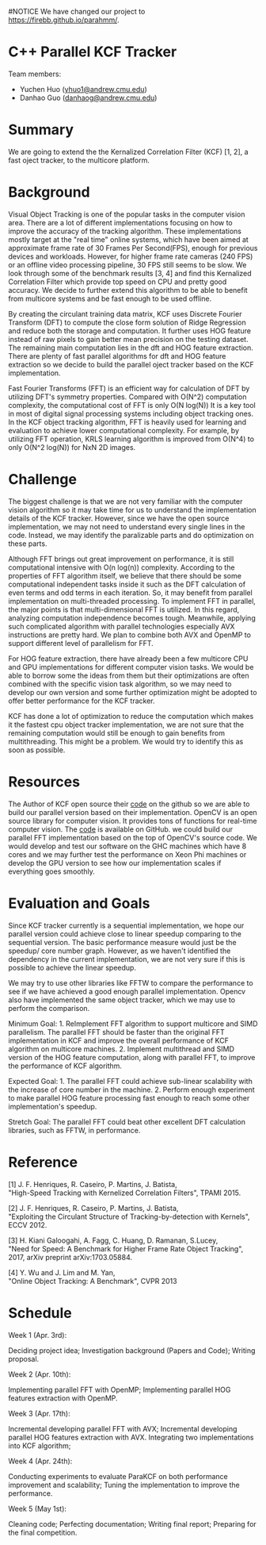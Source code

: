 #NOTICE
We have changed our project to https://firebb.github.io/parahmm/.

# C++ Parallel KCF Tracker
Team members:
- Yuchen Huo (<yhuo1@andrew.cmu.edu>)
- Danhao Guo (<danhaog@andrew.cmu.edu>)

# Summary
We are going to extend the the Kernalized Correlation Filter (KCF) [1, 2], a fast oject tracker, to the multicore platform.

# Background
Visual Object Tracking is one of the popular tasks in the computer vision area. There are a lot of different implementations focusing on how to improve the accuracy of the tracking algorithm. These implementations mostly target at the "real time" online systems, which have been aimed at approximate frame rate of 30 Frames Per Second(FPS), enough for previous devices and workloads. However, for higher frame rate cameras (240 FPS) or an offline video processing pipeline, 30 FPS still seems to be slow. We look through some of the benchmark results [3, 4] and find this Kernalized Correlation Filter which provide top speed on CPU and pretty good accuracy. We decide to further extend this algorithm to be able to benefit from multicore systems and be fast enough to be used offline.

By creating the circulant training data matrix, KCF uses Discrete Fourier Transform (DFT) to compute the close form solution of Ridge Regression and reduce both the storage and computation. It further uses HOG feature instead of raw pixels to gain better mean precision on the testing dataset. The remaining main computation lies in the dft and HOG feature extraction. There are plenty of fast parallel algorithms for dft and HOG feature extraction so we decide to build the parallel oject tracker based on the KCF implementation. 

Fast Fourier Transforms (FFT) is an efficient way for calculation of DFT by utilizing DFT's symmetry properties. Compared with O(N^2) computation complexity, the computational cost of FFT is only O(N log(N)) It is a key tool in most of digital signal processing systems including object tracking ones. In the KCF object tracking algorithm, FFT is heavily used for learning and evaluation to achieve lower computational complexity. For example, by utilizing FFT operation, KRLS learning algorithm is improved from O(N^4) to only O(N^2 log(N)) for NxN 2D images.

# Challenge
The biggest challenge is that we are not very familiar with the computer vision algorithm so it may take time for us to understand the implementation details of the KCF tracker. However, since we have the open source implementation, we may not need to understand every single lines in the code. Instead, we may identify the paralizable parts and do optimization on these parts.

Although FFT brings out great improvement on performance, it is still computational intensive with O(n log(n)) complexity. According to the properties of FFT algorithm itself, we believe that there should be some computational independent tasks inside it such as the DFT calculation of even terms and odd terms in each iteration. So, it may benefit from parallel implementation on multi-threaded processing. To implement FFT in parallel, the major points is that multi-dimensional FFT is utilized. In this regard, analyzing computation independence becomes tough. Meanwhile, applying such complicated algorithm with parallel technologies especially AVX instructions are pretty hard. We plan to combine both AVX and OpenMP to support different level of parallelism for FFT.

For HOG feature extraction, there have already been a few multicore CPU and GPU implementations for different computer vision tasks. We would be able to borrow some the ideas from them but their optimizations are often combined with the specific vision task algorithm, so we may need to develop our own version and some further optimization might be adopted to offer better performance for the KCF tracker.

KCF has done a lot of optimization to reduce the computation which makes it the fastest cpu object tracker implementation, we are not sure that the remaining computation would still be enough to gain benefits from multithreading. This might be a problem. We would try to identify this as soon as possible.

# Resources
The Author of KCF open source their [code](https://github.com/joaofaro/KCFcpp) on the github so we are able to build our parallel version based on their implementation. OpenCV is an open source library for computer vision. It provides tons of functions for real-time computer vision. The [code](https://github.com/opencv/opencv) is available on GitHub. we could build our parallel FFT implementation based on the top of OpenCV's source code. We would develop and test our software on the GHC machines which have 8 cores and we may further test the performance on Xeon Phi machines or develop the GPU version to see how our implementation scales if everything goes smoothly.

# Evaluation and Goals
Since KCF tracker currently is a sequential implementation, we hope our parallel version could achieve close to linear speedup comparing to the sequential version. The basic performance measure would just be the speedup/ core number graph. However, as we haven't identified the dependency in the current implementation, we are not very sure if this is possible to achieve the linear speedup.

We may try to use other libraries like FFTW to compare the performance to see if we have achieved a good enough parallel implementation. Opencv also have implemented the same object tracker, which we may use to perform the comparison.

Minimum Goal: 1. ReImplement FFT algorithm to support multicore and SIMD parallelism. The parallel FFT should be faster than the original FFT implementation in KCF and improve the overall performance of KCF algorithm on multicore machines. 2. Implement multithread and SIMD version of the HOG feature computation, along with parallel FFT, to improve the performance of KCF algorithm.

Expected Goal: 1. The parallel FFT could achieve sub-linear scalability with the increase of core number in the machine. 2. Perform enough experiment to make parallel HOG feature processing fast enough to reach some other implementation's speedup.

Stretch Goal: The parallel FFT could beat other excellent DFT calculation libraries, such as FFTW, in performance.

# Reference
[1] J. F. Henriques, R. Caseiro, P. Martins, J. Batista,   
"High-Speed Tracking with Kernelized Correlation Filters", TPAMI 2015.

[2] J. F. Henriques, R. Caseiro, P. Martins, J. Batista,   
"Exploiting the Circulant Structure of Tracking-by-detection with Kernels", ECCV 2012.

[3] H. Kiani Galoogahi, A. Fagg, C. Huang, D. Ramanan, S.Lucey,   
"Need for Speed: A Benchmark for Higher Frame Rate Object Tracking", 2017, arXiv preprint arXiv:1703.05884.

[4] Y. Wu and J. Lim and M. Yan,   
"Online Object Tracking: A Benchmark", CVPR 2013

# Schedule
Week 1 (Apr. 3rd): 

Deciding project idea; 
Investigation background (Papers and Code); 
Writing proposal. 

Week 2 (Apr. 10th): 

Implementing parallel FFT with OpenMP;
Implementing parallel HOG features extraction with OpenMP.

Week 3 (Apr. 17th): 

Incremental developing parallel FFT with AVX;
Incremental developing parallel HOG features extraction with AVX.
Integrating two implementations into KCF algorithm;

Week 4 (Apr. 24th):

Conducting experiments to evaluate ParaKCF on both performance improvement and scalability;
Tuning the implementation to improve the performance.

Week 5 (May 1st): 

Cleaning code;
Perfecting documentation;
Writing final report;
Preparing for the final competition.
